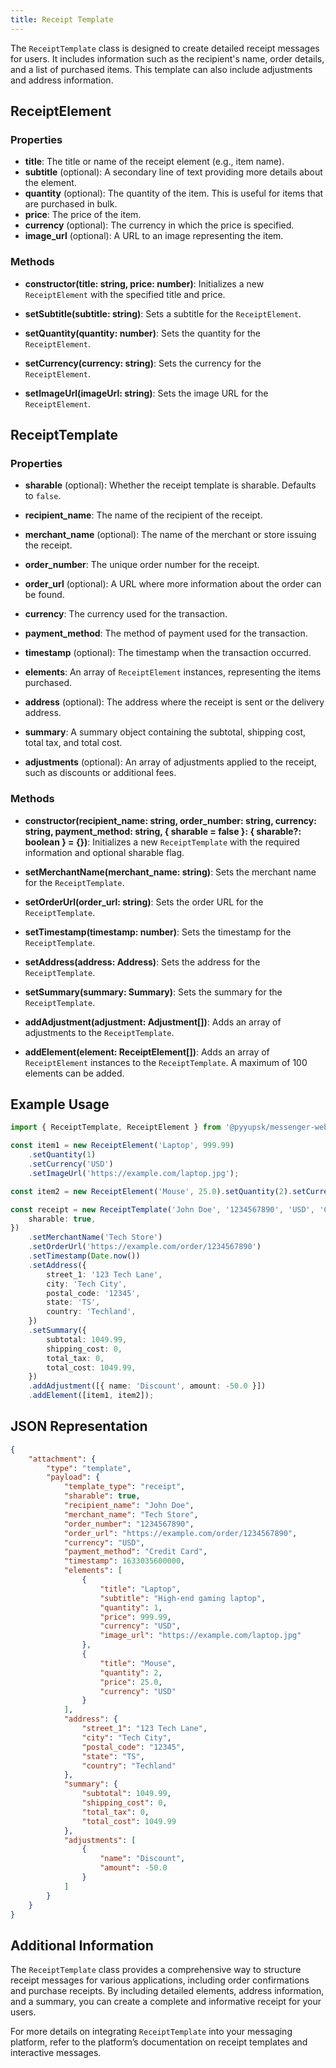 ```yaml
---
title: Receipt Template
---
```


The `ReceiptTemplate` class is designed to create detailed receipt messages for users. It includes information such as the recipient's name, order details, and a list of purchased items. This template can also include adjustments and address information.

## ReceiptElement

### Properties

-   **title**: The title or name of the receipt element (e.g., item name).
-   **subtitle** (optional): A secondary line of text providing more details about the element.
-   **quantity** (optional): The quantity of the item. This is useful for items that are purchased in bulk.
-   **price**: The price of the item.
-   **currency** (optional): The currency in which the price is specified.
-   **image_url** (optional): A URL to an image representing the item.

### Methods

-   **constructor(title: string, price: number)**: Initializes a new `ReceiptElement` with the specified title and price.

-   **setSubtitle(subtitle: string)**: Sets a subtitle for the `ReceiptElement`.

-   **setQuantity(quantity: number)**: Sets the quantity for the `ReceiptElement`.

-   **setCurrency(currency: string)**: Sets the currency for the `ReceiptElement`.

-   **setImageUrl(imageUrl: string)**: Sets the image URL for the `ReceiptElement`.

## ReceiptTemplate

### Properties

-   **sharable** (optional): Whether the receipt template is sharable. Defaults to `false`.

-   **recipient_name**: The name of the recipient of the receipt.

-   **merchant_name** (optional): The name of the merchant or store issuing the receipt.

-   **order_number**: The unique order number for the receipt.

-   **order_url** (optional): A URL where more information about the order can be found.

-   **currency**: The currency used for the transaction.

-   **payment_method**: The method of payment used for the transaction.

-   **timestamp** (optional): The timestamp when the transaction occurred.

-   **elements**: An array of `ReceiptElement` instances, representing the items purchased.

-   **address** (optional): The address where the receipt is sent or the delivery address.

-   **summary**: A summary object containing the subtotal, shipping cost, total tax, and total cost.

-   **adjustments** (optional): An array of adjustments applied to the receipt, such as discounts or additional fees.

### Methods

-   **constructor(recipient_name: string, order_number: string, currency: string, payment_method: string, { sharable = false }: { sharable?: boolean } = {})**: Initializes a new `ReceiptTemplate` with the required information and optional sharable flag.

-   **setMerchantName(merchant_name: string)**: Sets the merchant name for the `ReceiptTemplate`.

-   **setOrderUrl(order_url: string)**: Sets the order URL for the `ReceiptTemplate`.

-   **setTimestamp(timestamp: number)**: Sets the timestamp for the `ReceiptTemplate`.

-   **setAddress(address: Address)**: Sets the address for the `ReceiptTemplate`.

-   **setSummary(summary: Summary)**: Sets the summary for the `ReceiptTemplate`.

-   **addAdjustment(adjustment: Adjustment[])**: Adds an array of adjustments to the `ReceiptTemplate`.

-   **addElement(element: ReceiptElement[])**: Adds an array of `ReceiptElement` instances to the `ReceiptTemplate`. A maximum of 100 elements can be added.

## Example Usage

```typescript
import { ReceiptTemplate, ReceiptElement } from '@pyyupsk/messenger-webhooks';

const item1 = new ReceiptElement('Laptop', 999.99)
    .setQuantity(1)
    .setCurrency('USD')
    .setImageUrl('https://example.com/laptop.jpg');

const item2 = new ReceiptElement('Mouse', 25.0).setQuantity(2).setCurrency('USD');

const receipt = new ReceiptTemplate('John Doe', '1234567890', 'USD', 'Credit Card', {
    sharable: true,
})
    .setMerchantName('Tech Store')
    .setOrderUrl('https://example.com/order/1234567890')
    .setTimestamp(Date.now())
    .setAddress({
        street_1: '123 Tech Lane',
        city: 'Tech City',
        postal_code: '12345',
        state: 'TS',
        country: 'Techland',
    })
    .setSummary({
        subtotal: 1049.99,
        shipping_cost: 0,
        total_tax: 0,
        total_cost: 1049.99,
    })
    .addAdjustment([{ name: 'Discount', amount: -50.0 }])
    .addElement([item1, item2]);
```

## JSON Representation

```json
{
    "attachment": {
        "type": "template",
        "payload": {
            "template_type": "receipt",
            "sharable": true,
            "recipient_name": "John Doe",
            "merchant_name": "Tech Store",
            "order_number": "1234567890",
            "order_url": "https://example.com/order/1234567890",
            "currency": "USD",
            "payment_method": "Credit Card",
            "timestamp": 1633035600000,
            "elements": [
                {
                    "title": "Laptop",
                    "subtitle": "High-end gaming laptop",
                    "quantity": 1,
                    "price": 999.99,
                    "currency": "USD",
                    "image_url": "https://example.com/laptop.jpg"
                },
                {
                    "title": "Mouse",
                    "quantity": 2,
                    "price": 25.0,
                    "currency": "USD"
                }
            ],
            "address": {
                "street_1": "123 Tech Lane",
                "city": "Tech City",
                "postal_code": "12345",
                "state": "TS",
                "country": "Techland"
            },
            "summary": {
                "subtotal": 1049.99,
                "shipping_cost": 0,
                "total_tax": 0,
                "total_cost": 1049.99
            },
            "adjustments": [
                {
                    "name": "Discount",
                    "amount": -50.0
                }
            ]
        }
    }
}
```

## Additional Information

The `ReceiptTemplate` class provides a comprehensive way to structure receipt messages for various applications, including order confirmations and purchase receipts. By including detailed elements, address information, and a summary, you can create a complete and informative receipt for your users.

For more details on integrating `ReceiptTemplate` into your messaging platform, refer to the platform’s documentation on receipt templates and interactive messages.
